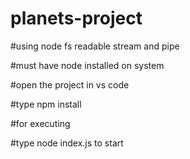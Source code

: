 # planets-project

#using node fs readable stream and pipe


#must have node installed on system 


#open the project in vs code 


#type npm install 


#for executing


#type node index.js to start

